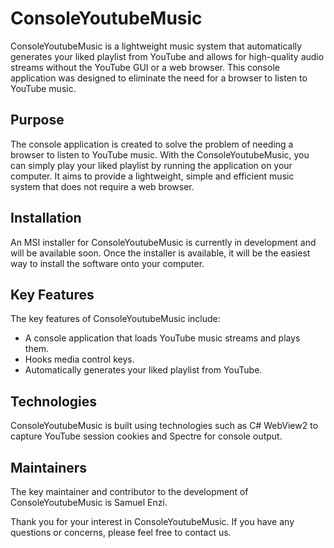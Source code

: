 # ConsoleYoutubeMusic

ConsoleYoutubeMusic is a lightweight music system that automatically generates your liked playlist from YouTube and allows for high-quality audio streams without the YouTube GUI or a web browser. This console application was designed to eliminate the need for a browser to listen to YouTube music.

## Purpose

The console application is created to solve the problem of needing a browser to listen to YouTube music. With the ConsoleYoutubeMusic, you can simply play your liked playlist by running the application on your computer. It aims to provide a lightweight, simple and efficient music system that does not require a web browser.

## Installation

An MSI installer for ConsoleYoutubeMusic is currently in development and will be available soon. Once the installer is available, it will be the easiest way to install the software onto your computer.

## Key Features

The key features of ConsoleYoutubeMusic include:

- A console application that loads YouTube music streams and plays them.
- Hooks media control keys.
- Automatically generates your liked playlist from YouTube.

## Technologies

ConsoleYoutubeMusic is built using technologies such as C# WebView2 to capture YouTube session cookies and Spectre for console output.

## Maintainers

The key maintainer and contributor to the development of ConsoleYoutubeMusic is Samuel Enzi.

Thank you for your interest in ConsoleYoutubeMusic. If you have any questions or concerns, please feel free to contact us.
